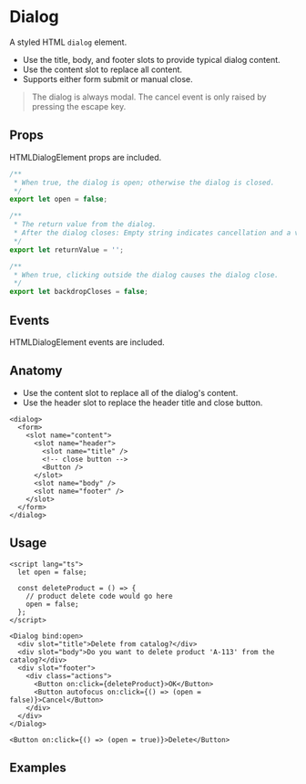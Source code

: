 <script>
    import ManualExample from './DialogManualExample.svelte';
    import FormExample from './DialogFormExample.svelte';
</script>

# Dialog

A styled HTML `dialog` element.

- Use the title, body, and footer slots to provide typical dialog content.
- Use the content slot to replace all content.
- Supports either form submit or manual close.

> The dialog is always modal.
> The cancel event is only raised by pressing the escape key.

## Props

HTMLDialogElement props are included.

```ts
/**
 * When true, the dialog is open; otherwise the dialog is closed.
 */
export let open = false;

/**
 * The return value from the dialog.
 * After the dialog closes: Empty string indicates cancellation and a value indicates form submission.
 */
export let returnValue = '';

/**
 * When true, clicking outside the dialog causes the dialog close.
 */
export let backdropCloses = false;
```

## Events

HTMLDialogElement events are included.

## Anatomy

- Use the content slot to replace all of the dialog's content.
- Use the header slot to replace the header title and close button.

```svelte
<dialog>
  <form>
    <slot name="content">
      <slot name="header">
        <slot name="title" />
        <!-- close button -->
        <Button />
      </slot>
      <slot name="body" />
      <slot name="footer" />
    </slot>
  </form>
</dialog>
```

## Usage

```svelte
<script lang="ts">
  let open = false;

  const deleteProduct = () => {
    // product delete code would go here
    open = false;
  };
</script>

<Dialog bind:open>
  <div slot="title">Delete from catalog?</div>
  <div slot="body">Do you want to delete product 'A-113' from the catalog?</div>
  <div slot="footer">
    <div class="actions">
      <Button on:click={deleteProduct}>OK</Button>
      <Button autofocus on:click={() => (open = false)}>Cancel</Button>
    </div>
  </div>
</Dialog>

<Button on:click={() => (open = true)}>Delete</Button>
```

## Examples

<FormExample />
<ManualExample />
